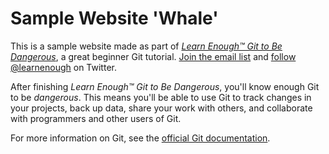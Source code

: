 # Sample Website 'Whale'

This is a sample website made as part of [*Learn Enough™ Git to Be Dangerous*](https://www.learnenough.com/git-tutorial), a great beginner Git tutorial. [Join the email list](https://www.learnenough.com/#email_list) and [follow @learnenough](http://twitter.com/learnenough) on Twitter.

After finishing *Learn Enough™ Git to Be Dangerous*, you'll know enough Git to be *dangerous*. This means you'll be able to use Git to track changes in your projects, back up data, share your work with others, and collaborate with programmers and other users of Git.

For more information on Git, see the [official Git documentation](https://git-scm.com/).


